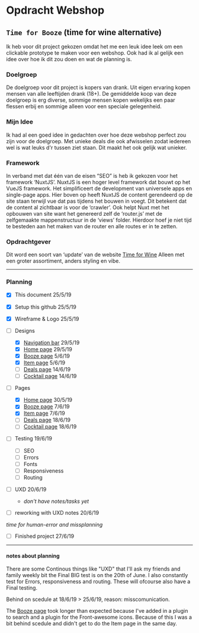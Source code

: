 # Opdracht Webshop
## `Time for Booze`  (time for wine alternative)

Ik heb voor dit project gekozen omdat het me een leuk idee leek om een clickable prototype te maken voor een webshop. Ook had ik al gelijk een idee over hoe ik dit zou doen en wat de planning is.

### Doelgroep
De doelgroep voor dit project is kopers van drank. Uit eigen ervaring kopen mensen van alle leeftijden drank (18+). De gemiddelde koop van deze doelgroep is erg diverse, sommige mensen kopen wekelijks een paar flessen erbij en sommige alleen voor een speciale gelegenheid.

### Mijn Idee
Ik had al een goed idee in gedachten over hoe deze webshop perfect zou zijn voor de doelgroep. Met unieke deals die ook afwisselen zodat iedereen wel is wat leuks d'r tussen ziet staan. Dit maakt het ook gelijk wat unieker. 

### Framework
In verband met dat één van de eisen “SEO” is heb ik gekozen voor het framework ‘NuxtJS’.
NuxtJS is een hoger level framework dat bouwt op het VueJS framework. Het simplificeert de development van universele apps en single-page apps. Hier boven op heeft NuxtJS de content gerendeerd op de site staan terwijl vue dat pas tijdens het bouwen in voegt. Dit betekent dat de content al zichtbaar is voor de ‘crawler’.  Ook helpt Nuxt met het opbouwen van site want het genereerd zelf de ‘router.js’ met de zelfgemaakte mappenstructuur in de ‘views’ folder. Hierdoor hoef je niet tijd te besteden aan het maken van de router en alle routes er in te zetten.

### Opdrachtgever
Dit word een soort van ‘update’ van de website [Time for Wine](http://15799.hosts.ma-cloud.nl/timeforwine/)
Alleen met een groter assortiment, anders styling en vibe.

***
### Planning
- [x] This document 25/5/19

- [x] Setup this github 25/5/19

- [x] Wireframe & Logo 25/5/19

- [ ] Designs
  - [x] [Navigation bar](https://github.com/TotallyTheTim/mediacollege-nuxt/blob/master/designs/navbar.psd) 29/5/19
  - [x] [Home page](https://github.com/TotallyTheTim/mediacollege-nuxt/blob/master/designs/home.psd) 29/5/19
  - [x] [Booze page](https://github.com/TotallyTheTim/mediacollege-nuxt/blob/master/designs/booze.psd) 5/6/19
  - [x] [Item page](https://github.com/TotallyTheTim/mediacollege-nuxt/blob/master/designs/item.psd) 5/6/19
  - [ ] [Deals page](https://github.com/TotallyTheTim/mediacollege-nuxt/blob/master/designs/deals.psd) 14/6/19
  - [ ] [Cocktail page](https://github.com/TotallyTheTim/mediacollege-nuxt/blob/master/designs/cocktail.psd) 14/6/19

- [ ] Pages
  - [x] [Home page](http://24721.hosts1.ma-cloud.nl/timeforbooze/) 30/5/19
  - [x] [Booze page](http://24721.hosts1.ma-cloud.nl/timeforbooze/booze) 7/6/19
  - [x] [Item page](http://24721.hosts1.ma-cloud.nl/timeforbooze/booze/beer) 7/6/19
  - [ ] [Deals page](http://24721.hosts1.ma-cloud.nl/timeforbooze/deals)  18/6/19
  - [ ] [Cocktail page](http://24721.hosts1.ma-cloud.nl/timeforbooze/cocktail) 18/6/19
  
- [ ] Testing 19/6/19
  - [ ] SEO 
  - [ ] Errors
  - [ ] Fonts 
  - [ ] Responsiveness
  - [ ] Routing
  
- [ ] UXD 20/6/19
  - _don't have notes/tasks yet_
  
- [ ] reworking with UXD notes 20/6/19

_time for human-error and missplanning_

- [ ] Finished project 27/6/19

***

#### notes about planning
There are some Continous things like "UXD" that I'll ask my friends and family weekly bit the Final BIG test is on the 20th of June.
I also constantly test for Errors, responsiveness and routing. These will ofcourse also have a Final testing.

Behind on scedule at 18/6/19 > 25/6/19, reason: misscomunication.

The [Booze page](http://24721.hosts1.ma-cloud.nl/timeforbooze/booze) took longer than expected because I've added in a plugin to search and a plugin for the Front-awesome icons. Because of this I was a bit behind scedule and didn't get to do the Item page in the same day.
